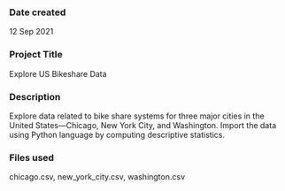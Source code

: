 ### Date created
12 Sep 2021
### Project Title
Explore US Bikeshare Data
### Description
Explore data related to bike share systems for three major cities in the United States—Chicago, New York City, and Washington. Import the data using Python language by computing descriptive statistics.
### Files used
chicago.csv, new_york_city.csv, washington.csv
